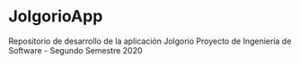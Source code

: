 # JolgorioApp
Repositorio de desarrollo de la aplicación Jolgorio
Proyecto de Ingeniería de Software - Segundo Semestre 2020
